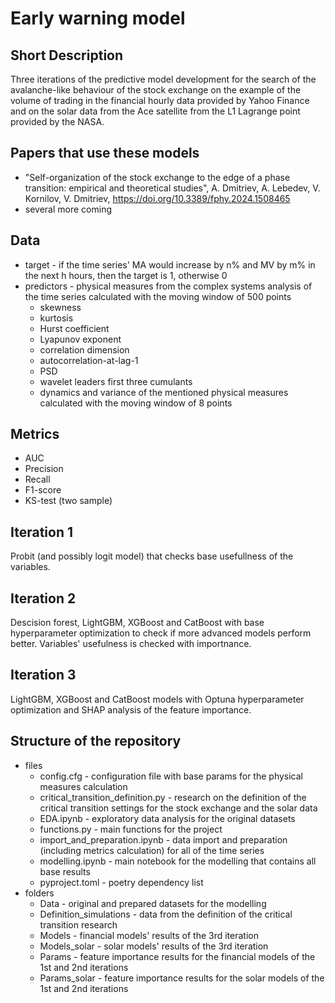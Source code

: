 # Early warning model

## Short Description
Three iterations of the predictive model development for the search of the avalanche-like behaviour of the stock exchange on the example of the volume of trading in the financial hourly data provided by Yahoo Finance and on the solar data from the Ace satellite from the L1 Lagrange point provided by the NASA.

## Papers that use these models
- "Self-organization of the stock exchange to the edge of a phase transition: empirical and theoretical studies", A. Dmitriev, A. Lebedev, V. Kornilov, V. Dmitriev, https://doi.org/10.3389/fphy.2024.1508465
- several more coming

## Data
- target - if the time series' MA would increase by n% and MV by m% in the next h hours, then the target is 1, otherwise 0
- predictors - physical measures from the complex systems analysis of the time series calculated with the moving window of 500 points
    - skewness
    - kurtosis
    - Hurst coefficient
    - Lyapunov exponent
    - correlation dimension
    - autocorrelation-at-lag-1
    - PSD
    - wavelet leaders first three cumulants
    - dynamics and variance of the mentioned physical measures calculated with the moving window of 8 points

## Metrics
- AUC
- Precision
- Recall
- F1-score
- KS-test (two sample)

## Iteration 1
Probit (and possibly logit model) that checks base usefullness of the variables. 

## Iteration 2
Descision forest, LightGBM, XGBoost and CatBoost with base hyperparameter optimization to check if more advanced models perform better. Variables' usefulness is checked with importnance.

## Iteration 3
LightGBM, XGBoost and CatBoost models with Optuna hyperparameter optimization and SHAP analysis of the feature importance.

## Structure of the repository
- files
    - config.cfg - configuration file with base params for the physical measures calculation
    - critical_transition_definition.py - research on the definition of the critical transition settings for the stock exchange and the solar data
    - EDA.ipynb - exploratory data analysis for the original datasets
    - functions.py - main functions for the project
    - import_and_preparation.ipynb - data import and preparation (including metrics calculation) for all of the time series
    - modelling.ipynb - main notebook for the modelling that contains all base results
    - pyproject.toml - poetry dependency list
- folders
    - Data - original and prepared datasets for the modelling
    - Definition_simulations - data from the definition of the critical transition research
    - Models - financial models' results of the 3rd iteration
    - Models_solar - solar models' results of the 3rd iteration
    - Params - feature importance results for the financial models of the 1st and 2nd iterations
    - Params_solar - feature importance results for the solar models of the 1st and 2nd iterations